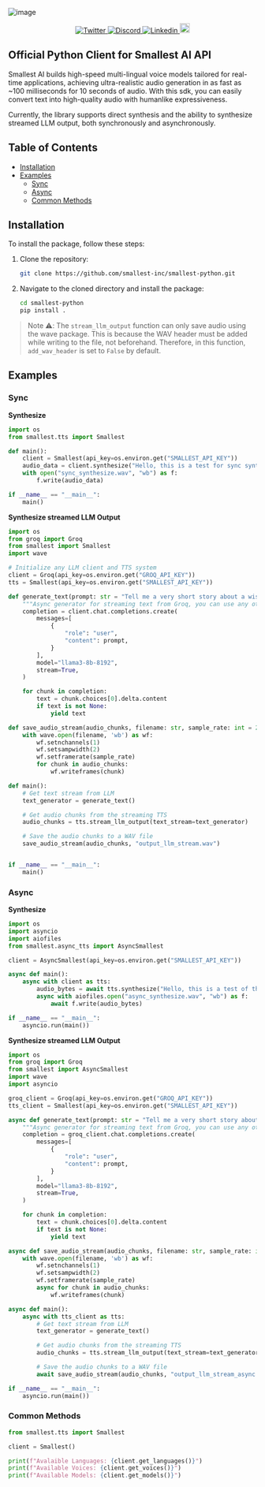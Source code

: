 ![image](https://github.com/user-attachments/assets/53a1fb40-28be-452d-a8e7-3cd23d4bdc02)   


<div align="center">
  <a href="https://twitter.com/smallest_AI">
    <img src="https://img.shields.io/twitter/url/https/twitter.com/smallest_AI.svg?style=social&label=Follow%20smallest_AI" alt="Twitter">
  </a>
  <a href="https://discord.gg/ywShEyXHBW">
    <img src="https://dcbadge.vercel.app/api/server/ywShEyXHBW?style=flat" alt="Discord">
  </a>
  <a href="https://www.linkedin.com/company/smallest">
    <img src="https://img.shields.io/badge/LinkedIn-Connect-blue" alt="Linkedin">
  </a>
  <a href="https://www.youtube.com/@smallest_ai">
    <img src="https://img.shields.io/static/v1?message=smallest_ai&logo=youtube&label=&color=FF0000&logoColor=white&labelColor=&style=for-the-badge" height=20 alt="Youtube">
  </a>
</div> 

## Official Python Client for Smallest AI API   

Smallest AI builds high-speed multi-lingual voice models tailored for real-time applications, achieving ultra-realistic audio generation in as fast as ~100 milliseconds for 10 seconds of audio. With this sdk, you can easily convert text into high-quality audio with humanlike expressiveness.

Currently, the library supports direct synthesis and the ability to synthesize streamed LLM output, both synchronously and asynchronously.  

## Table of Contents

- [Installation](#installation)
- [Examples](#examples)
  - [Sync](#sync)
  - [Async](#async)
  - [Common Methods](#common-methods)

## Installation

To install the package, follow these steps:

1. Clone the repository:
   ```bash
   git clone https://github.com/smallest-inc/smallest-python.git
   ```

2. Navigate to the cloned directory and install the package:
   ```bash
   cd smallest-python
   pip install .
   ```   
  

> Note ⚠️: The `stream_llm_output` function can only save audio using the wave package. This is because the WAV header must be added while writing to the file, not beforehand. Therefore, in this function, `add_wav_header` is set to `False` by default.


## Examples

### Sync

**Synthesize**

```python
import os
from smallest.tts import Smallest

def main():
    client = Smallest(api_key=os.environ.get("SMALLEST_API_KEY"))
    audio_data = client.synthesize("Hello, this is a test for sync synthesis function.")
    with open("sync_synthesize.wav", "wb") as f:
        f.write(audio_data)

if __name__ == "__main__":
    main()
```  

**Synthesize streamed LLM Output**

```python
import os
from groq import Groq
from smallest import Smallest
import wave

# Initialize any LLM client and TTS system
client = Groq(api_key=os.environ.get("GROQ_API_KEY"))
tts = Smallest(api_key=os.environ.get("SMALLEST_API_KEY"))

def generate_text(prompt: str = "Tell me a very short story about a wise owl."):
    """Async generator for streaming text from Groq, you can use any other provider."""
    completion = client.chat.completions.create(
        messages=[
            {
                "role": "user",
                "content": prompt,
            }
        ],
        model="llama3-8b-8192",
        stream=True,
    )

    for chunk in completion:
        text = chunk.choices[0].delta.content
        if text is not None:
            yield text

def save_audio_stream(audio_chunks, filename: str, sample_rate: int = 24000):
    with wave.open(filename, 'wb') as wf:
        wf.setnchannels(1)  
        wf.setsampwidth(2) 
        wf.setframerate(sample_rate)
        for chunk in audio_chunks:
            wf.writeframes(chunk)

def main():
    # Get text stream from LLM
    text_generator = generate_text()

    # Get audio chunks from the streaming TTS
    audio_chunks = tts.stream_llm_output(text_stream=text_generator)

    # Save the audio chunks to a WAV file
    save_audio_stream(audio_chunks, "output_llm_stream.wav")


if __name__ == "__main__":
    main()
```

### Async

**Synthesize**

```python
import os
import asyncio
import aiofiles
from smallest.async_tts import AsyncSmallest

client = AsyncSmallest(api_key=os.environ.get("SMALLEST_API_KEY"))

async def main():
    async with client as tts:
        audio_bytes = await tts.synthesize("Hello, this is a test of the async synthesis function.")
        async with aiofiles.open("async_synthesize.wav", "wb") as f:
            await f.write(audio_bytes)

if __name__ == "__main__":
    asyncio.run(main())
```

**Synthesize streamed LLM Output**
```python
import os
from groq import Groq
from smallest import AsyncSmallest
import wave
import asyncio

groq_client = Groq(api_key=os.environ.get("GROQ_API_KEY"))
tts_client = Smallest(api_key=os.environ.get("SMALLEST_API_KEY"))

async def generate_text(prompt: str = "Tell me a very short story about a wise owl."):
    """Async generator for streaming text from Groq, you can use any other provider."""
    completion = groq_client.chat.completions.create(
        messages=[
            {
                "role": "user",
                "content": prompt,
            }
        ],
        model="llama3-8b-8192",
        stream=True,
    )

    for chunk in completion:
        text = chunk.choices[0].delta.content
        if text is not None:
            yield text

async def save_audio_stream(audio_chunks, filename: str, sample_rate: int = 24000):
    with wave.open(filename, 'wb') as wf:
        wf.setnchannels(1)
        wf.setsampwidth(2)
        wf.setframerate(sample_rate)
        async for chunk in audio_chunks:
            wf.writeframes(chunk)

async def main():
    async with tts_client as tts:
        # Get text stream from LLM
        text_generator = generate_text()

        # Get audio chunks from the streaming TTS
        audio_chunks = tts.stream_llm_output(text_stream=text_generator)

        # Save the audio chunks to a WAV file
        await save_audio_stream(audio_chunks, "output_llm_stream_async.wav")

if __name__ == "__main__":
    asyncio.run(main())
```

### Common Methods

```python
from smallest.tts import Smallest

client = Smallest()

print(f"Avalaible Languages: {client.get_languages()}")
print(f"Available Voices: {client.get_voices()}")
print(f"Available Models: {client.get_models()}")
```

